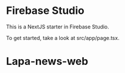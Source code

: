 # Firebase Studio

This is a NextJS starter in Firebase Studio.

To get started, take a look at src/app/page.tsx.
# Lapa-news-web
